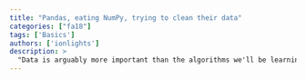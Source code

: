 ```yaml
---
title: "Pandas, eating NumPy, trying to clean their data"
categories: ["fa18"]
tags: ['Basics']
authors: ['ionlights']
description: >
  "Data is arguably more important than the algorithms we'll be learning this semester - and that data almost always needs to be curated and finagled to really develop an understanding of what the data is trying to tell you."
---
```


 

